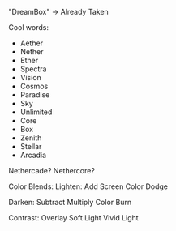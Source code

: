 "DreamBox" -> Already Taken

Cool words:
- Aether
- Nether
- Ether
- Spectra
- Vision
- Cosmos
- Paradise
- Sky
- Unlimited
- Core
- Box
- Zenith
- Stellar
- Arcadia

Nethercade?
Nethercore?

Color Blends:
Lighten:
Add
Screen
Color Dodge

Darken:
Subtract
Multiply
Color Burn

Contrast:
Overlay
Soft Light
Vivid Light